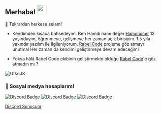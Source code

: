 ## Merhaba! <img src="https://raw.githubusercontent.com/iampavangandhi/iampavangandhi/master/gifs/Hi.gif" width="30px">
🎉 Tekrardan herkese selam!

- Kendimden kısaca bahsedeyim. Ben Hamdi namı değer [Hamdibicer](https://github.com/hamdibicer) 13 yaşındayım, öğrenmeye, gelişmeye her zaman açık birisiyim.
1.5 yıla yakındır yazılım ile ilgileniyorum. [Rabel Code](rabelcode.com) projeme göz atmayı unutma! Her zaman da kendimi geliştirmeye devam edeceğim!

- Yoksa hâlâ Rabel Code ekibinin geliştirmekte olduğu [Rabel Code](rabelcode.com)'e göz atmadın mı ?

<img src="https://komarev.com/ghpvc/?username=UtkuJS&label=Ziyaretçi%20Sayısı&color=552b75" alt="UtkuJS" />

<h3>🌟 Sosyal medya hesaplarım!</h3>

[![Discord Badge](https://img.shields.io/badge/YouTube-ff0000.svg?&amp;style=for-the-badge&amp;logo=youtube&amp;logoColor=white)](https://www.youtube.com/channel/UCHV-0hIQeHKtz6syOZSk0bQ)
[![Discord Badge](https://img.shields.io/badge/Github%20-171515.svg?&amp;style=for-the-badge&amp;logo=github&amp;logoColor=white)](https://github.com/hamdibicer)
[![Discord Badge](https://img.shields.io/badge/İnstagram-e254ef.svg?&amp;style=for-the-badge&amp;logo=instagram&amp;logoColor=white)](https://www.instagram.com/hamdibicer_)

[Discord Sunucum](https://discord.gg/SXTbytD2PK)
